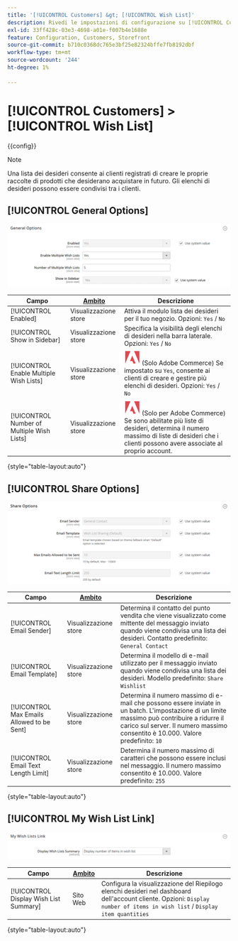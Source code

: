 ```yaml
---
title: '[!UICONTROL Customers] &gt; [!UICONTROL Wish List]'
description: Rivedi le impostazioni di configurazione su [!UICONTROL Customers] &gt; [!UICONTROL Wish List] pagina dell’amministratore di Commerce.
exl-id: 33ff428c-03e3-4698-a01e-f007b4e1688e
feature: Configuration, Customers, Storefront
source-git-commit: b710c0368dc765e3bf25e82324bffe7fb8192dbf
workflow-type: tm+mt
source-wordcount: '244'
ht-degree: 1%

---
```


# [!UICONTROL Customers] > [!UICONTROL Wish List]

{{config}}

>[!NOTE]
>
>Una lista dei desideri consente ai clienti registrati di creare le proprie raccolte di prodotti che desiderano acquistare in futuro. Gli elenchi di desideri possono essere condivisi tra i clienti.

## [!UICONTROL General Options]

![Opzioni generali](./assets/wishlist-general-options.png)<!-- zoom -->

<!--[General Options](https://docs.magento.com/user-guide/marketing/wishlist-configuration.html) -->

| Campo | [Ambito](../../getting-started/websites-stores-views.md#scope-settings) | Descrizione |
|--- |--- |--- |
| [!UICONTROL Enabled] | Visualizzazione store | Attiva il modulo lista dei desideri per il tuo negozio. Opzioni: `Yes` / `No` |
| [!UICONTROL Show in Sidebar] | Visualizzazione store | Specifica la visibilità degli elenchi di desideri nella barra laterale. <br/>Opzioni: `Yes` / `No` |
| [!UICONTROL Enable Multiple Wish Lists] | Visualizzazione store | ![Adobe Commerce](../../assets/adobe-logo.svg) (Solo Adobe Commerce) Se impostato su `Yes`, consente ai clienti di creare e gestire più elenchi di desideri. Opzioni: `Yes` / `No` |
| [!UICONTROL Number of Multiple Wish Lists] | Visualizzazione store | ![Adobe Commerce](../../assets/adobe-logo.svg) (Solo per Adobe Commerce) Se sono abilitate più liste di desideri, determina il numero massimo di liste di desideri che i clienti possono avere associate al proprio account. |

{style="table-layout:auto"}

## [!UICONTROL Share Options]

![Opzioni di condivisione](./assets/wishlist-share-options.png)<!-- zoom -->

<!-- [Share Options](https://docs.magento.com/user-guide/marketing/wishlist-configuration.html) -->

| Campo | [Ambito](../../getting-started/websites-stores-views.md#scope-settings) | Descrizione |
|--- |--- |--- |
| [!UICONTROL Email Sender] | Visualizzazione store | Determina il contatto del punto vendita che viene visualizzato come mittente del messaggio inviato quando viene condivisa una lista dei desideri. Contatto predefinito: `General Contact` |
| [!UICONTROL Email Template] | Visualizzazione store | Determina il modello di e-mail utilizzato per il messaggio inviato quando viene condivisa una lista dei desideri. Modello predefinito: `Share Wishlist` |
| [!UICONTROL Max Emails Allowed to be Sent] | Visualizzazione store | Determina il numero massimo di e-mail che possono essere inviate in un batch. L&#39;impostazione di un limite massimo può contribuire a ridurre il carico sul server. Il numero massimo consentito è 10.000. Valore predefinito: `10` |
| [!UICONTROL Email Text Length Limit] | Visualizzazione store | Determina il numero massimo di caratteri che possono essere inclusi nel messaggio. Il numero massimo consentito è 10.000. Valore predefinito: `255` |

{style="table-layout:auto"}

## [!UICONTROL My Wish List Link]

![Collegamento elenco desideri](./assets/wishlist-my-wishlist-link.png)<!-- zoom -->

<!--[My Wish List Link](https://docs.magento.com/user-guide/marketing/wishlist-configuration.html) -->

| Campo | [Ambito](../../getting-started/websites-stores-views.md#scope-settings) | Descrizione |
|--- |--- |--- |
| [!UICONTROL Display Wish List Summary] | Sito Web | Configura la visualizzazione del Riepilogo elenchi desideri nel dashboard dell&#39;account cliente. Opzioni: `Display number of items in wish list` / `Display item quantities` |

{style="table-layout:auto"}
